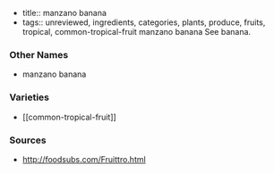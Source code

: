 - title:: manzano banana
- tags:: unreviewed, ingredients, categories, plants, produce, fruits, tropical, common-tropical-fruit
manzano banana See banana.

### Other Names

* manzano banana

### Varieties

* [[common-tropical-fruit]]

### Sources
* http://foodsubs.com/Fruittro.html
